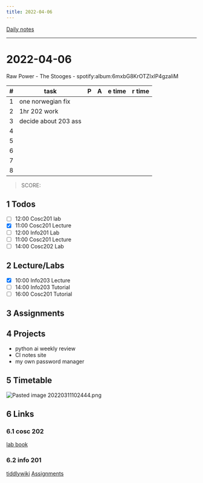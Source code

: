 ```yaml
---
title: 2022-04-06
---
```

[Daily notes](content/notes/daily-notes.md)

---

# 2022-04-06
Raw Power - The Stooges - spotify:album:6mxbG8KrOTZIxlP4gzaliM

| # | task                    | P | A | e time | r time |
|---| ------------------------|---|---|--------| ------ |
| 1 | one norwegian fix       |   |   |        |        |
| 2 | 1hr 202 work            |  |   |        |        |
| 3 | decide about 203 ass    |  |   |        |        |
| 4 |                         |  |   |        |        |
| 5 |                         |  |   |        |        |
| 6 |                         |  |   |        |        |
| 7 |                         |  |   |        |        |
| 8 |                         |  |   |        |        |


> SCORE: 

## 1 Todos
- [ ] 12:00 Cosc201 lab
- [x] 11:00 Cosc201 Lecture
- [ ] 12:00 Info201 Lab
- [ ] 11:00 Cosc201 Lecture
- [ ] 14:00 Cosc202 Lab

## 2 Lecture/Labs
- [x] 10:00 Info203 Lecture
- [ ] 14:00 Info203 Tutorial
- [ ] 16:00 Cosc201 Tutorial

## 3 Assignments

## 4 Projects
- python ai weekly review
- CI notes site
- my own password manager

## 5 Timetable
![Pasted image 20220311102444.png](None)

## 6 Links
### 6.1 cosc 202 
[lab book](https://cosc202.cspages.otago.ac.nz/lab-book/COSC202LabBook.pdf)

### 6.2 info 201
[tiddlywiki](https://isgb.otago.ac.nz/infosci/INFO201/labs_release/raw/master/output/info201_labs.html#)
[Assignments](https://isgb.otago.ac.nz/info201/shared/assignments_release/raw/master/output/INFO201_Assignments.html)

